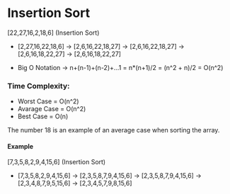 # Insertion Sort

[22,27,16,2,18,6] (Insertion Sort)

* [2,27,16,22,18,6] &#8594; [2,6,16,22,18,27] &#8594; [2,6,16,22,18,27] &#8594; [2,6,16,18,22,27] &#8594; [2,6,16,18,22,27]

* Big O Notation &#8594; n+(n-1)+(n-2)+...1 = n*(n+1)/2 = (n^2 + n)/2 = O(n^2)

### Time Complexity: 
* Worst Case = O(n^2)
* Avarage Case = O(n^2)
* Best Case = O(n)


The number 18 is an example of an average case when sorting the array.

#### Example

[7,3,5,8,2,9,4,15,6] (Insertion Sort)

* [7,3,5,8,2,9,4,15,6] &#8594; [2,3,5,8,7,9,4,15,6] &#8594; [2,3,5,8,7,9,4,15,6] &#8594; [2,3,4,8,7,9,5,15,6] &#8594; [2,3,4,5,7,9,8,15,6]